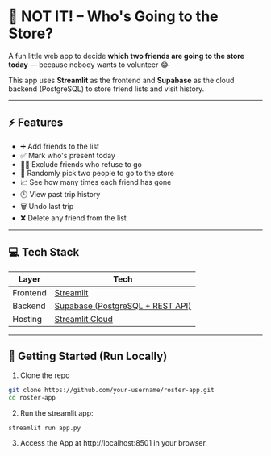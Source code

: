 # 🥤 NOT IT! – Who's Going to the Store?

A fun little web app to decide **which two friends are going to the store today** — because nobody wants to volunteer 😂

This app uses **Streamlit** as the frontend and **Supabase** as the cloud backend (PostgreSQL) to store friend lists and visit history.

---

## ⚡ Features

- ➕ Add friends to the list
- ✅ Mark who's present today
- 🙅‍♂️ Exclude friends who refuse to go
- 🎲 Randomly pick two people to go to the store
- 📈 See how many times each friend has gone
- 🕓 View past trip history
- 🗑️ Undo last trip
- ❌ Delete any friend from the list

---

## 💻 Tech Stack

| Layer | Tech |
|-------|------|
| Frontend | [Streamlit](https://streamlit.io) |
| Backend | [Supabase (PostgreSQL + REST API)](https://supabase.com) |
| Hosting | [Streamlit Cloud](https://streamlit.io/cloud) |

---

## 🚀 Getting Started (Run Locally)

1. Clone the repo
```bash
git clone https://github.com/your-username/roster-app.git
cd roster-app
```

2. Run the streamlit app:
```
streamlit run app.py
```

3. Access the App at http://localhost:8501 in your browser.
